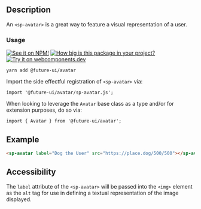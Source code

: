 ## Description

An `<sp-avatar>` is a great way to feature a visual representation of a user.

### Usage

[![See it on NPM!](https://img.shields.io/npm/v/@future-ui/avatar?style=for-the-badge)](https://www.npmjs.com/package/@future-ui/avatar)
[![How big is this package in your project?](https://img.shields.io/bundlephobia/minzip/@future-ui/avatar?style=for-the-badge)](https://bundlephobia.com/result?p=@future-ui/avatar)
[![Try it on webcomponents.dev](https://img.shields.io/badge/Try%20it%20on-webcomponents.dev-green?style=for-the-badge)](https://webcomponents.dev/edit/collection/fO75441E1Q5ZlI0e9pgq/i3gAnjAfQVC43ypsIyw8/src/index.ts)

```
yarn add @future-ui/avatar
```

Import the side effectful registration of `<sp-avatar>` via:

```
import '@future-ui/avatar/sp-avatar.js';
```

When looking to leverage the `Avatar` base class as a type and/or for extension purposes, do so via:

```
import { Avatar } from '@future-ui/avatar';
```

## Example

```html
<sp-avatar label="Dog the User" src="https://place.dog/500/500"></sp-avatar>
```

## Accessibility

The `label` attribute of the `<sp-avatar>` will be passed into the `<img>` element as the `alt` tag for use in defining a textual representation of the image displayed.
